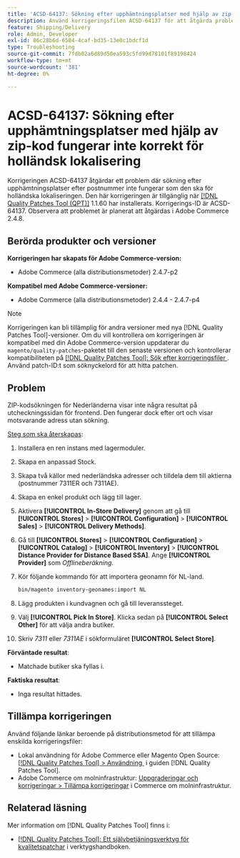 ```yaml
---
title: 'ACSD-64137: Sökning efter upphämtningsplatser med hjälp av zip-kod fungerar inte korrekt för holländsk lokalisering'
description: Använd korrigeringsfilen ACSD-64137 för att åtgärda problemet där sökning efter upphämtningsplatser med hjälp av postnummer inte fungerar som den ska för holländska lokaliseringen.
feature: Shipping/Delivery
role: Admin, Developer
exl-id: 86c28b6d-6584-4caf-bd35-13e0c1bdcf1d
type: Troubleshooting
source-git-commit: 7fdb02a6d89d50ea593c5fd99d78101f89198424
workflow-type: tm+mt
source-wordcount: '381'
ht-degree: 0%

---
```


# ACSD-64137: Sökning efter upphämtningsplatser med hjälp av zip-kod fungerar inte korrekt för holländsk lokalisering

Korrigeringen ACSD-64137 åtgärdar ett problem där sökning efter upphämtningsplatser efter postnummer inte fungerar som den ska för holländska lokaliseringen. Den här korrigeringen är tillgänglig när [[!DNL Quality Patches Tool (QPT)]](/help/tools/quality-patches-tool/quality-patches-tool-to-self-serve-quality-patches.md) 1.1.60 har installerats. Korrigerings-ID är ACSD-64137. Observera att problemet är planerat att åtgärdas i Adobe Commerce 2.4.8.

## Berörda produkter och versioner

**Korrigeringen har skapats för Adobe Commerce-version:**

* Adobe Commerce (alla distributionsmetoder) 2.4.7-p2

**Kompatibel med Adobe Commerce-versioner:**

* Adobe Commerce (alla distributionsmetoder) 2.4.4 - 2.4.7-p4

>[!NOTE]
>
>Korrigeringen kan bli tillämplig för andra versioner med nya [!DNL Quality Patches Tool]-versioner. Om du vill kontrollera om korrigeringen är kompatibel med din Adobe Commerce-version uppdaterar du `magento/quality-patches`-paketet till den senaste versionen och kontrollerar kompatibiliteten på [[!DNL Quality Patches Tool]: Sök efter korrigeringsfiler &#x200B;](https://experienceleague.adobe.com/tools/commerce-quality-patches/index.html?lang=sv-SE). Använd patch-ID:t som söknyckelord för att hitta patchen.

## Problem

ZIP-kodsökningen för Nederländerna visar inte några resultat på utcheckningssidan för frontend. Den fungerar dock efter ort och visar motsvarande adress utan sökning.

<u>Steg som ska återskapas</u>:

1. Installera en ren instans med lagermoduler.
1. Skapa en anpassad Stock.
1. Skapa två källor med nederländska adresser och tilldela dem till aktierna (postnummer 7311ER och 7311AE).
1. Skapa en enkel produkt och lägg till lager.
1. Aktivera **[!UICONTROL In-Store Delivery]** genom att gå till **[!UICONTROL Stores]** > **[!UICONTROL Configuration]** > **[!UICONTROL Sales]** > **[!UICONTROL Delivery Methods]**.
1. Gå till **[!UICONTROL Stores]** > **[!UICONTROL Configuration]** > **[!UICONTROL Catalog]** > **[!UICONTROL Inventory]** > **[!UICONTROL Distance Provider for Distance Based SSA]**. Ange **[!UICONTROL Provider]** som *Offlineberäkning*.
1. Kör följande kommando för att importera geonamn för NL-land.

   ```bash
   bin/magento inventory-geonames:import NL
   ```

1. Lägg produkten i kundvagnen och gå till leveranssteget.
1. Välj **[!UICONTROL Pick In Store]**. Klicka sedan på **[!UICONTROL Select Other]** för att välja andra butiker.
1. Skriv *7311* eller *7311AE* i sökformuläret **[!UICONTROL Select Store]**.


**Förväntade resultat**:

* Matchade butiker ska fyllas i.

**Faktiska resultat**:

* Inga resultat hittades.

## Tillämpa korrigeringen

Använd följande länkar beroende på distributionsmetod för att tillämpa enskilda korrigeringsfiler:

* Lokal användning för Adobe Commerce eller Magento Open Source: [[!DNL Quality Patches Tool] > Användning &#x200B;](/help/tools/quality-patches-tool/usage.md) i guiden [!DNL Quality Patches Tool].
* Adobe Commerce om molninfrastruktur: [Uppgraderingar och korrigeringar > Tillämpa korrigeringar](https://experienceleague.adobe.com/docs/commerce-cloud-service/user-guide/develop/upgrade/apply-patches.html?lang=sv-SE) i Commerce om molninfrastruktur.


## Relaterad läsning

Mer information om [!DNL Quality Patches Tool] finns i:

* [[!DNL Quality Patches Tool]: Ett självbetjäningsverktyg för kvalitetspatchar](/help/tools/quality-patches-tool/quality-patches-tool-to-self-serve-quality-patches.md) i verktygshandboken.
